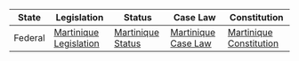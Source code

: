 | State    | Legislation                                | Status                              | Case Law                                | Constitution                                   |
|----------|--------------------------------------------|-------------------------------------|-----------------------------------------|-----------------------------------------------|
| Federal  | [Martinique Legislation](https://www.legimartinique.org/) | [Martinique Status](https://www.legimartinique.org/status) | [Martinique Case Law](https://www.legimartinique.org/case-law) | [Martinique Constitution](https://www.legimartinique.org/constitution) |